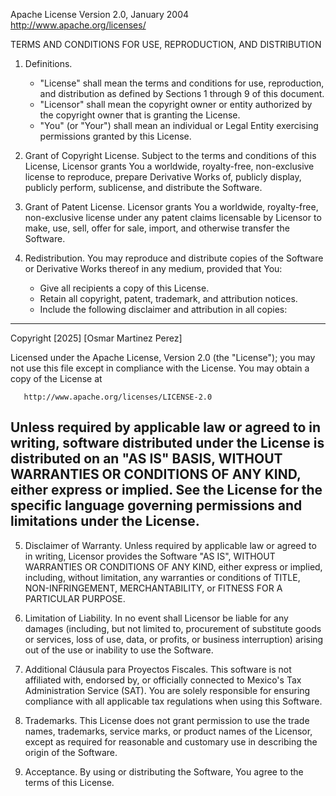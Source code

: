 Apache License
Version 2.0, January 2004
http://www.apache.org/licenses/

TERMS AND CONDITIONS FOR USE, REPRODUCTION, AND DISTRIBUTION

1. Definitions.
   - "License" shall mean the terms and conditions for use, reproduction, and distribution 
     as defined by Sections 1 through 9 of this document.
   - "Licensor" shall mean the copyright owner or entity authorized by the copyright owner 
     that is granting the License.
   - "You" (or "Your") shall mean an individual or Legal Entity exercising permissions 
     granted by this License.

2. Grant of Copyright License.
   Subject to the terms and conditions of this License, Licensor grants You a worldwide, 
   royalty-free, non-exclusive license to reproduce, prepare Derivative Works of, 
   publicly display, publicly perform, sublicense, and distribute the Software.

3. Grant of Patent License.
   Licensor grants You a worldwide, royalty-free, non-exclusive license under any 
   patent claims licensable by Licensor to make, use, sell, offer for sale, import, 
   and otherwise transfer the Software.

4. Redistribution.
   You may reproduce and distribute copies of the Software or Derivative Works thereof 
   in any medium, provided that You:
   - Give all recipients a copy of this License.
   - Retain all copyright, patent, trademark, and attribution notices.
   - Include the following disclaimer and attribution in all copies:

-----------------------------------------------------------------------
   Copyright [2025] [Osmar Martinez Perez]

   Licensed under the Apache License, Version 2.0 (the "License");
   you may not use this file except in compliance with the License.
   You may obtain a copy of the License at

       http://www.apache.org/licenses/LICENSE-2.0

   Unless required by applicable law or agreed to in writing, software
   distributed under the License is distributed on an "AS IS" BASIS,
   WITHOUT WARRANTIES OR CONDITIONS OF ANY KIND, either express or implied.
   See the License for the specific language governing permissions and
   limitations under the License.
-----------------------------------------------------------------------

5. Disclaimer of Warranty.
   Unless required by applicable law or agreed to in writing, Licensor provides the 
   Software "AS IS", WITHOUT WARRANTIES OR CONDITIONS OF ANY KIND, either express or 
   implied, including, without limitation, any warranties or conditions of TITLE, 
   NON-INFRINGEMENT, MERCHANTABILITY, or FITNESS FOR A PARTICULAR PURPOSE.

6. Limitation of Liability.
   In no event shall Licensor be liable for any damages (including, but not limited to, 
   procurement of substitute goods or services, loss of use, data, or profits, or business 
   interruption) arising out of the use or inability to use the Software.

7. Additional Cláusula para Proyectos Fiscales.
   This software is not affiliated with, endorsed by, or officially connected to Mexico's 
   Tax Administration Service (SAT). You are solely responsible for ensuring compliance 
   with all applicable tax regulations when using this Software.

8. Trademarks.
   This License does not grant permission to use the trade names, trademarks, service marks, 
   or product names of the Licensor, except as required for reasonable and customary use 
   in describing the origin of the Software.

9. Acceptance.
   By using or distributing the Software, You agree to the terms of this License.